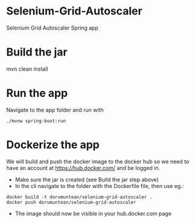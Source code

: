 # Selenium-Grid-Autoscaler
Selenium Grid Autoscaler Spring app


# Build the jar
mvn clean install


# Run the app 
Navigate to the app folder and run with
```
./mvnw spring-boot:run
```

# Dockerize the app

We will build and push the docker image to the docker hub so we need to have an account at https://hub.docker.com/ 
 and be logged in.
 - Make sure the jar is created (see Build the jar step above)
 - In the cli navigate to the folder with the Dockerfile file, then use eg.:
```
docker build -t dorumuntean/selenium-grid-autoscaler .
docker push dorumuntean/selenium-grid-autoscaler
```
 - The image should now be visible in your hub.docker.com page
